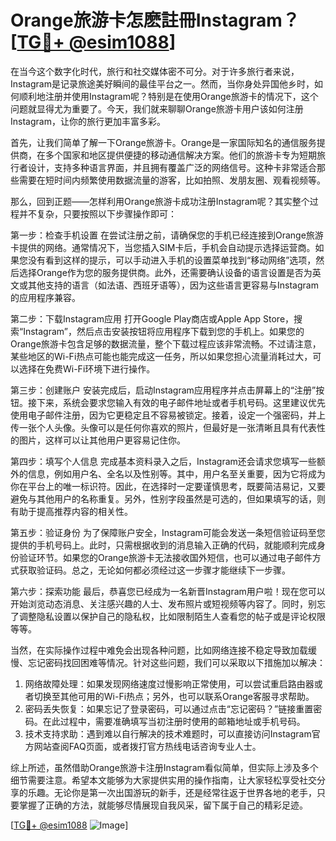 # Orange旅游卡怎麽註冊Instagram？[[TG💪+ @esim1088](https://t.me/s/esim1088)]

在当今这个数字化时代，旅行和社交媒体密不可分。对于许多旅行者来说，Instagram是记录旅途美好瞬间的最佳平台之一。然而，当你身处异国他乡时，如何顺利地注册并使用Instagram呢？特别是在使用Orange旅游卡的情况下，这个问题就显得尤为重要了。今天，我们就来聊聊Orange旅游卡用户该如何注册Instagram，让你的旅行更加丰富多彩。

首先，让我们简单了解一下Orange旅游卡。Orange是一家国际知名的通信服务提供商，在多个国家和地区提供便捷的移动通信解决方案。他们的旅游卡专为短期旅行者设计，支持多种语言界面，并且拥有覆盖广泛的网络信号。这种卡非常适合那些需要在短时间内频繁使用数据流量的游客，比如拍照、发朋友圈、观看视频等。

那么，回到正题——怎样利用Orange旅游卡成功注册Instagram呢？其实整个过程并不复杂，只要按照以下步骤操作即可：

第一步：检查手机设置
在尝试注册之前，请确保您的手机已经连接到Orange旅游卡提供的网络。通常情况下，当您插入SIM卡后，手机会自动提示选择运营商。如果您没有看到这样的提示，可以手动进入手机的设置菜单找到“移动网络”选项，然后选择Orange作为您的服务提供商。此外，还需要确认设备的语言设置是否为英文或其他支持的语言（如法语、西班牙语等），因为这些语言更容易与Instagram的应用程序兼容。

第二步：下载Instagram应用
打开Google Play商店或Apple App Store，搜索“Instagram”，然后点击安装按钮将应用程序下载到您的手机上。如果您的Orange旅游卡包含足够的数据流量，整个下载过程应该非常流畅。不过请注意，某些地区的Wi-Fi热点可能也能完成这一任务，所以如果您担心流量消耗过大，可以选择在免费Wi-Fi环境下进行操作。

第三步：创建账户
安装完成后，启动Instagram应用程序并点击屏幕上的“注册”按钮。接下来，系统会要求您输入有效的电子邮件地址或者手机号码。这里建议优先使用电子邮件注册，因为它更稳定且不容易被锁定。接着，设定一个强密码，并上传一张个人头像。头像可以是任何你喜欢的照片，但最好是一张清晰且具有代表性的图片，这样可以让其他用户更容易记住你。

第四步：填写个人信息
完成基本资料录入之后，Instagram还会请求您填写一些额外的信息，例如用户名、全名以及性别等。其中，用户名至关重要，因为它将成为你在平台上的唯一标识符。因此，在选择时一定要谨慎思考，既要简洁易记，又要避免与其他用户的名称重复。另外，性别字段虽然是可选的，但如果填写的话，则有助于提高推荐内容的相关性。

第五步：验证身份
为了保障账户安全，Instagram可能会发送一条短信验证码至您提供的手机号码上。此时，只需根据收到的消息输入正确的代码，就能顺利完成身份验证环节。如果您的Orange旅游卡无法接收国外短信，也可以通过电子邮件方式获取验证码。总之，无论如何都必须经过这一步骤才能继续下一步骤。

第六步：探索功能
最后，恭喜您已经成为一名新晋Instagram用户啦！现在您可以开始浏览动态消息、关注感兴趣的人士、发布照片或短视频等内容了。同时，别忘了调整隐私设置以保护自己的隐私权，比如限制陌生人查看您的帖子或是评论权限等等。

当然，在实际操作过程中难免会出现各种问题，比如网络连接不稳定导致加载缓慢、忘记密码找回困难等情况。针对这些问题，我们可以采取以下措施加以解决：

1. 网络故障处理：如果发现网络速度过慢影响正常使用，可以尝试重启路由器或者切换至其他可用的Wi-Fi热点；另外，也可以联系Orange客服寻求帮助。
2. 密码丢失恢复：如果忘记了登录密码，可以通过点击“忘记密码？”链接重置密码。在此过程中，需要准确填写当初注册时使用的邮箱地址或手机号码。
3. 技术支持求助：遇到难以自行解决的技术难题时，可以直接访问Instagram官方网站查阅FAQ页面，或者拨打官方热线电话咨询专业人士。

综上所述，虽然借助Orange旅游卡注册Instagram看似简单，但实际上涉及多个细节需要注意。希望本文能够为大家提供实用的操作指南，让大家轻松享受社交分享的乐趣。无论你是第一次出国游玩的新手，还是经常往返于世界各地的老手，只要掌握了正确的方法，就能够尽情展现自我风采，留下属于自己的精彩足迹。

[[TG💪+ @esim1088](https://t.me/s/esim1088) ![Image](https://i.postimg.cc/4NQfJmqS/Snipaste-2025-05-13-00-14-12.png)]